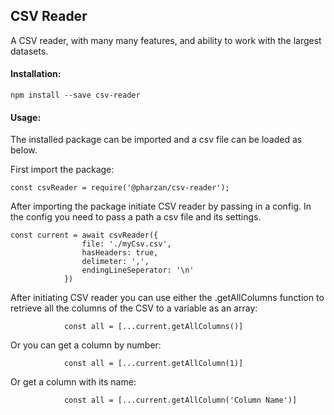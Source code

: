 ## CSV Reader

A CSV reader, with many many features, and ability to work with the largest datasets.

#### Installation:
```
npm install --save csv-reader
```

#### Usage:

The installed package can be imported and a csv file can be loaded as below. 

First import the package:

```
const csvReader = require('@pharzan/csv-reader');

```
After importing the package initiate CSV reader by passing in a config. In the config you need to pass a path a csv file and its settings.

```
const current = await csvReader({
                file: './myCsv.csv',
                hasHeaders: true,
                delimeter: ',',
                endingLineSeperator: '\n'
            })
```

After initiating CSV reader you can use either the .getAllColumns function to retrieve all the columns of the CSV to a variable as an array:

```
            const all = [...current.getAllColumns()]
```

Or you can get a column by number:

```
            const all = [...current.getAllColumn(1)]
```

Or get a column with its name:

```
            const all = [...current.getAllColumn('Column Name')]
```



